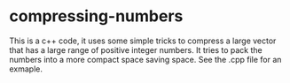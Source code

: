 # compressing-numbers

This is a c++ code, it uses some simple tricks to compress a large vector that has a large range of positive integer numbers. It tries to pack the numbers into a more compact space saving space. See the .cpp file for an exmaple.

